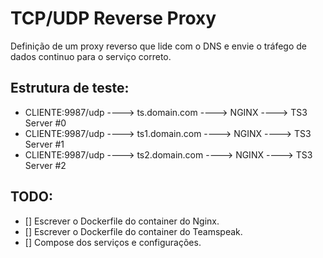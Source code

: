 # TCP/UDP Reverse Proxy
Definição de um proxy reverso que lide com o DNS e envie o tráfego de dados continuo para o serviço correto.

## Estrutura de teste:
* CLIENTE:9987/udp ----> ts.domain.com  ----> NGINX ----> TS3 Server #0
* CLIENTE:9987/udp ----> ts1.domain.com ----> NGINX ----> TS3 Server #1
* CLIENTE:9987/udp ----> ts2.domain.com ----> NGINX ----> TS3 Server #2

## TODO:
 - [] Escrever o Dockerfile do container do Nginx.
 - [] Escrever o Dockerfile do container do Teamspeak.
 - [] Compose dos serviços e configurações.
 
